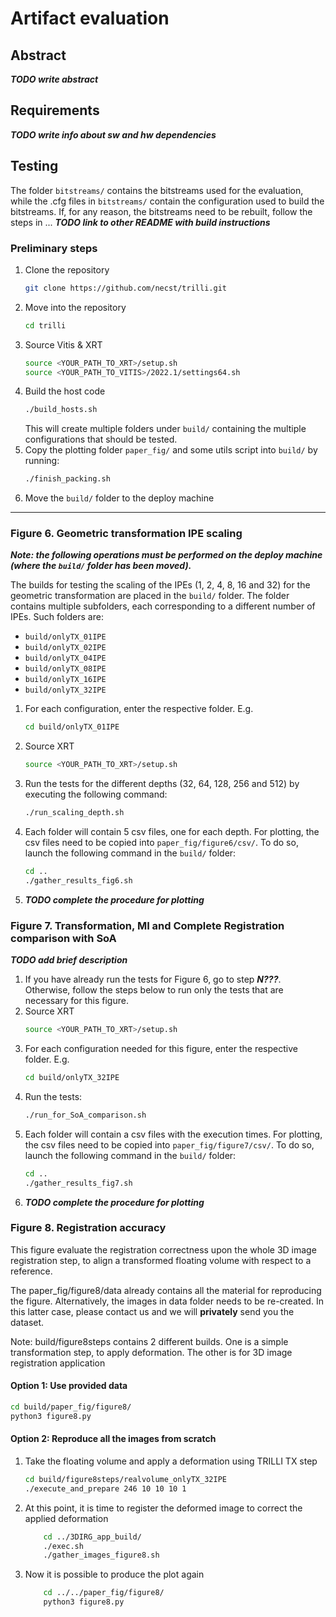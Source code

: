 # Artifact evaluation

## Abstract

***TODO write abstract***

## Requirements

***TODO write info about sw and hw dependencies***

## Testing

The folder `bitstreams/` contains the bitstreams used for the evaluation, while the .cfg files in `bitstreams/` contain the configuration used to build the bitstreams. If, for any reason, the bitstreams need to be rebuilt, follow the steps in ... ***TODO link to other README with build instructions***

### Preliminary steps
1. Clone the repository
    ```bash
    git clone https://github.com/necst/trilli.git
    ```
2. Move into the repository
    ```bash
    cd trilli
    ```
3. Source Vitis & XRT
    ```bash
    source <YOUR_PATH_TO_XRT>/setup.sh
    source <YOUR_PATH_TO_VITIS>/2022.1/settings64.sh
    ```
4. Build the host code
    ```bash
    ./build_hosts.sh
    ```
    This will create multiple folders under `build/` containing the multiple configurations that should be tested.
5. Copy the plotting folder `paper_fig/` and some utils script into `build/` by running:
    ```bash
    ./finish_packing.sh
    ```
6. Move the `build/` folder to the deploy machine

---

### Figure 6. Geometric transformation IPE scaling
***Note: the following operations must be performed on the deploy machine (where the `build/` folder has been moved).***

The builds for testing the scaling of the IPEs (1, 2, 4, 8, 16 and 32) for the geometric transformation are placed in the `build/` folder. The folder contains multiple subfolders, each corresponding to a different number of IPEs. Such folders are:
- `build/onlyTX_01IPE`
- `build/onlyTX_02IPE`
- `build/onlyTX_04IPE`
- `build/onlyTX_08IPE`
- `build/onlyTX_16IPE`
- `build/onlyTX_32IPE`

1. For each configuration, enter the respective folder. E.g.
    ```bash
    cd build/onlyTX_01IPE
    ```
2. Source XRT
    ```bash
    source <YOUR_PATH_TO_XRT>/setup.sh
    ```
3. Run the tests for the different depths (32, 64, 128, 256 and 512) by executing the following command:
    ```bash
    ./run_scaling_depth.sh
    ```
4. Each folder will contain 5 csv files, one for each depth. For plotting, the csv files need to be copied into `paper_fig/figure6/csv/`. To do so, launch the following command in the `build/` folder:
    ```bash
    cd ..
    ./gather_results_fig6.sh
    ```
5. ***TODO complete the procedure for plotting***

### Figure 7. Transformation, MI and Complete Registration comparison with SoA

***TODO add brief description*** 

1. If you have already run the tests for Figure 6, go to step ***N???***. Otherwise, follow the steps below to run only the tests that are necessary for this figure.
2. Source XRT
    ```bash
    source <YOUR_PATH_TO_XRT>/setup.sh
    ```
3. For each configuration needed for this figure, enter the respective folder. E.g.
    ```bash
    cd build/onlyTX_32IPE
    ```
4. Run the tests:
    ```bash
    ./run_for_SoA_comparison.sh
    ```
5. Each folder will contain a csv files with the execution times. For plotting, the csv files need to be copied into `paper_fig/figure7/csv/`. To do so, launch the following command in the `build/` folder:
    ```bash
    cd ..
    ./gather_results_fig7.sh
    ```
6. ***TODO complete the procedure for plotting***

### Figure 8. Registration accuracy

This figure evaluate the registration correctness upon the whole 3D image registration step, to align a transformed floating volume with respect to a reference. 

The paper_fig/figure8/data already contains all the material for reproducing the figure. 
Alternatively, the images in data folder needs to be re-created.
In this latter case, please contact us and we will **privately** send you the dataset.

Note: build/figure8steps contains 2 different builds. One is a simple transformation step, to apply deformation. The other is for 3D image registration application

#### Option 1: Use provided data

```bash
cd build/paper_fig/figure8/
python3 figure8.py
```
#### Option 2: Reproduce all the images from scratch

1. Take the floating volume and apply a deformation using TRILLI TX step
    ```bash
    cd build/figure8steps/realvolume_onlyTX_32IPE
    ./execute_and_prepare 246 10 10 10 1
    ```
3. At this point, it is time to register the deformed image to correct the applied deformation
    ```bash
        cd ../3DIRG_app_build/
        ./exec.sh
        ./gather_images_figure8.sh
    ```
4. Now it is possible to produce the plot again
    ```bash
        cd ../../paper_fig/figure8/
        python3 figure8.py
    ```